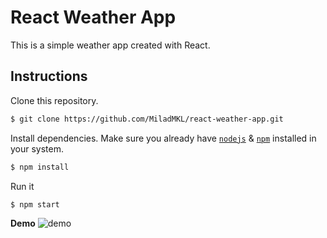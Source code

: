 # React Weather App

This is a simple weather app created with React.

## Instructions

Clone this repository.

```bash
$ git clone https://github.com/MiladMKL/react-weather-app.git
```

Install dependencies. Make sure you already have [`nodejs`](https://nodejs.org/en/) & [`npm`](https://www.npmjs.com/) installed in your system.
```bash
$ npm install
```

Run it
```bash
$ npm start
```

**Demo**
![demo](public/demo.png)